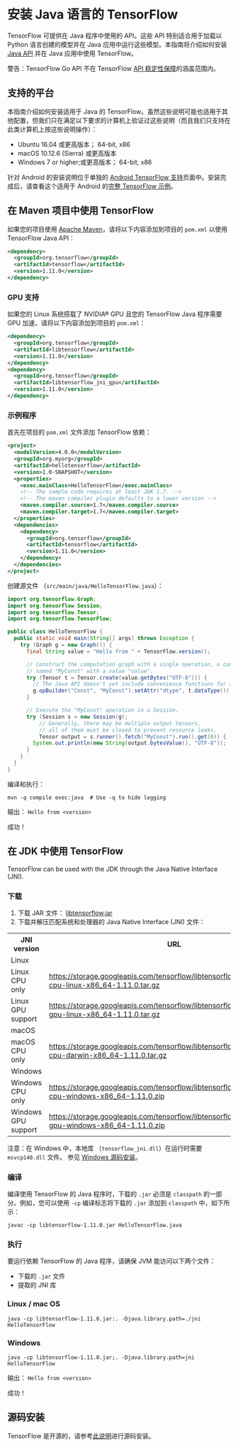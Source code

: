 # 安装 Java 语言的 TensorFlow

TensorFlow 可提供在 Java 程序中使用的 API。这些 API 特别适合用于加载以 Python 语言创建的模型并在 Java 应用中运行这些模型。本指南将介绍如何安装
[Java API](https://www.tensorflow.org/api_docs/java/reference/org/tensorflow/package-summary)
并在 Java 应用中使用 TensorFlow。

警告：TensorFlow Go API 不在 TensorFlow [API 稳定性保障](/docs/tensorflow/guide/version_compat)的涵盖范围内。


## 支持的平台

本指南介绍如何安装适用于 Java 的 TensorFlow。虽然这些说明可能也适用于其他配置，但我们只在满足以下要求的计算机上验证过这些说明（而且我们只支持在此类计算机上按这些说明操作）：

* Ubuntu 16.04 或更高版本； 64-bit, x86
* macOS 10.12.6 (Sierra) 或更高版本
* Windows 7 or higher;或更高版本； 64-bit, x86

针对 Android 的安装说明位于单独的 [Android TensorFlow 支持](https://github.com/tensorflow/tensorflow/tree/master/tensorflow/contrib/android)页面中。安装完成后，请查看这个适用于 Android 的[完整 TensorFlow 示例](https://github.com/tensorflow/tensorflow/tree/master/tensorflow/examples/android)。


## 在 Maven 项目中使用 TensorFlow

如果您的项目使用 [Apache Maven](https://maven.apache.org)，请将以下内容添加到项目的 `pom.xml` 以使用 TensorFlow Java API：

```xml
<dependency>
  <groupId>org.tensorflow</groupId>
  <artifactId>tensorflow</artifactId>
  <version>1.11.0</version>
</dependency>
```

### GPU 支持

如果您的 Linux 系统搭载了 NVIDIA® GPU 且您的 TensorFlow Java 程序需要 GPU 加速，请将以下内容添加到项目的 `pom.xml`：

```xml
<dependency>
  <groupId>org.tensorflow</groupId>
  <artifactId>libtensorflow</artifactId>
  <version>1.11.0</version>
</dependency>
<dependency>
  <groupId>org.tensorflow</groupId>
  <artifactId>libtensorflow_jni_gpu</artifactId>
  <version>1.11.0</version>
</dependency>
```

### 示例程序 

首先在项目的 `pom.xml` 文件添加 TensorFlow 依赖：

```xml
<project>
  <modelVersion>4.0.0</modelVersion>
  <groupId>org.myorg</groupId>
  <artifactId>hellotensorflow</artifactId>
  <version>1.0-SNAPSHOT</version>
  <properties>
    <exec.mainClass>HelloTensorFlow</exec.mainClass>
	<!-- The sample code requires at least JDK 1.7. -->
	<!-- The maven compiler plugin defaults to a lower version -->
	<maven.compiler.source>1.7</maven.compiler.source>
	<maven.compiler.target>1.7</maven.compiler.target>
  </properties>
  <dependencies>
    <dependency>
	  <groupId>org.tensorflow</groupId>
	  <artifactId>tensorflow</artifactId>
	  <version>1.11.0</version>
	</dependency>
  </dependencies>
</project>
```

创建源文件 （`src/main/java/HelloTensorFlow.java`）：

```java
import org.tensorflow.Graph;
import org.tensorflow.Session;
import org.tensorflow.Tensor;
import org.tensorflow.TensorFlow;

public class HelloTensorFlow {
  public static void main(String[] args) throws Exception {
	try (Graph g = new Graph()) {
	  final String value = "Hello from " + TensorFlow.version();

	  // Construct the computation graph with a single operation, a constant
	  // named "MyConst" with a value "value".
	  try (Tensor t = Tensor.create(value.getBytes("UTF-8"))) {
	    // The Java API doesn't yet include convenience functions for adding operations.
		g.opBuilder("Const", "MyConst").setAttr("dtype", t.dataType()).setAttr("value", t).build();
	  }

	  // Execute the "MyConst" operation in a Session.
	  try (Session s = new Session(g);
	      // Generally, there may be multiple output tensors,
		  // all of them must be closed to prevent resource leaks.
		  Tensor output = s.runner().fetch("MyConst").run().get(0)) {
	    System.out.println(new String(output.bytesValue(), "UTF-8"));
	  }
    }
  }
}
```

编译和执行：

    mvn -q compile exec:java  # Use -q to hide logging

输出： `Hello from <version>`

成功！


## 在 JDK 中使用 TensorFlow

TensorFlow can be used with the JDK through the Java Native Interface (JNI).

### 下载

1. 下载 JAR 文件： [libtensorflow.jar](https://storage.googleapis.com/tensorflow/libtensorflow/libtensorflow-1.11.0.jar)
2. 下载并解压匹配系统和处理器的 Java Native Interface (JNI) 文件：

<table>
  <tr><th>JNI version</th><th>URL</th></tr>
  <tr class="alt"><td colspan="2">Linux</td></tr>
  <tr>
    <td>Linux CPU only</td>
    <td class="devsite-click-to-copy"><a href="https://storage.googleapis.com/tensorflow/libtensorflow/libtensorflow_jni-cpu-linux-x86_64-1.11.0.tar.gz">https://storage.googleapis.com/tensorflow/libtensorflow/libtensorflow_jni-cpu-linux-x86_64-1.11.0.tar.gz</a></td>
  </tr>
  <tr>
    <td>Linux GPU support</td>
    <td class="devsite-click-to-copy"><a href="https://storage.googleapis.com/tensorflow/libtensorflow/libtensorflow_jni-gpu-linux-x86_64-1.11.0.tar.gz">https://storage.googleapis.com/tensorflow/libtensorflow/libtensorflow_jni-gpu-linux-x86_64-1.11.0.tar.gz</a></td>
  </tr>
  <tr class="alt"><td colspan="2">macOS</td></tr>
  <tr>
    <td>macOS CPU only</td>
    <td class="devsite-click-to-copy"><a href="https://storage.googleapis.com/tensorflow/libtensorflow/libtensorflow_jni-cpu-darwin-x86_64-1.11.0.tar.gz">https://storage.googleapis.com/tensorflow/libtensorflow/libtensorflow_jni-cpu-darwin-x86_64-1.11.0.tar.gz</a></td>
  </tr>
  <tr class="alt"><td colspan="2">Windows</td></tr>
  <tr>
    <td>Windows CPU only</td>
    <td class="devsite-click-to-copy"><a href="https://storage.googleapis.com/tensorflow/libtensorflow/libtensorflow_jni-cpu-windows-x86_64-1.11.0.zip">https://storage.googleapis.com/tensorflow/libtensorflow/libtensorflow_jni-cpu-windows-x86_64-1.11.0.zip</a></td>
  </tr>
  <tr>
    <td>Windows GPU support</td>
    <td class="devsite-click-to-copy"><a href="https://storage.googleapis.com/tensorflow/libtensorflow/libtensorflow_jni-gpu-windows-x86_64-1.11.0.zip">https://storage.googleapis.com/tensorflow/libtensorflow/libtensorflow_jni-gpu-windows-x86_64-1.11.0.zip</a></td>
  </tr>
</table>

注意：在 Windows 中，本地库 （`tensorflow_jni.dll`）在运行时需要 `msvcp140.dll` 文件。 参见 [Windows 源码安装](/docs/tensorflow/install/source_windows)。


### 编译

编译使用 TensorFlow 的 Java 程序时，下载的 `.jar` 必须是 `classpath` 的一部分。例如，您可以使用 `-cp` 编译标志将下载的 `.jar` 添加到 `classpath` 中，如下所示：

    javac -cp libtensorflow-1.11.0.jar HelloTensorFlow.java

### 执行

要运行依赖 TensorFlow 的 Java 程序，请确保 JVM 能访问以下两个文件：

- 下载的 `.jar` 文件
- 提取的 JNI 库

### Linux / mac OS

    java -cp libtensorflow-1.11.0.jar:. -Djava.library.path=./jni HelloTensorFlow

### Windows
    java -cp libtensorflow-1.11.0.jar;. -Djava.library.path=jni HelloTensorFlow

输出： `Hello from <version>`

成功！


## 源码安装

TensorFlow 是开源的，请参考[此说明](https://github.com/tensorflow/tensorflow/blob/master/tensorflow/java/README)进行源码安装。
